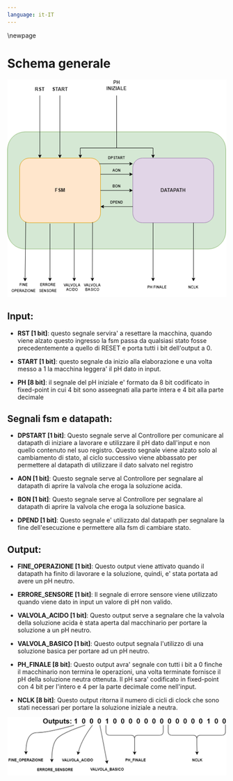 ```yaml
---
language: it-IT
---
```


\newpage

# Schema generale

!['Schema logico'](resources/img/schema_generale.png)

## Input:

- **RST [1 bit]**: questo segnale servira' a resettare la macchina, quando viene alzato questo ingresso la fsm passa da qualsiasi stato fosse precedentemente a quello di RESET e porta tutti i bit dell'output a 0.

- **START [1 bit]**: questo segnale da inizio alla elaborazione e una volta messo a 1 la macchina leggera' il pH dato in input.

- **PH [8 bit]**: il segnale del pH iniziale e' formato da 8 bit codificato in fixed-point in cui 4 bit sono asseegnati alla parte intera e 4 bit alla parte decimale

## Segnali fsm e datapath:

 - **DPSTART [1 bit]**: Questo segnale serve al Controllore per comunicare al datapath di iniziare a lavorare e utilizzare il pH dato dall'input e non quello contenuto nel suo registro. Questo segnale viene alzato solo al cambiamento di stato, al ciclo successivo viene abbassato per permettere al datapath di utilizzare il dato salvato nel registro
  
- **AON [1 bit]**: Questo segnale serve al Controllore per segnalare al datapath di aprire la valvola che eroga la soluzione acida.

- **BON [1 bit]**: Questo segnale serve al Controllore per segnalare al datapath di aprire la valvola che eroga la soluzione basica.

- **DPEND [1 bit]**: Questo segnale e' utilizzato dal datapath per segnalare la fine dell'esecuzione e permettere alla fsm di cambiare stato.

## Output:

- **FINE_OPERAZIONE [1 bit]**: Questo output viene attivato quando il datapath ha finito di lavorare e la soluzione, quindi, e' stata portata ad avere un pH neutro.

- **ERRORE_SENSORE [1 bit]**: Il segnale di errore sensore viene utilizzato quando viene dato in input un valore di  pH non valido.

- **VALVOLA_ACIDO [1 bit]**: Questo output serve a segnalare che la valvola della soluzione  acida è stata aperta dal macchinario per portare la soluzione a un pH neutro.

- **VALVOLA_BASICO [1 bit]**: Questo output  segnala l'utilizzo di una soluzione basica per portare ad un pH neutro.

- **PH_FINALE [8 bit]**: Questo output avra' segnale con tutti i bit a 0 finche il macchinario non termina le operazioni, una volta terminate fornisce il pH della soluzione neutra ottenuta. Il pH sara' codificato in fixed-point con 4 bit per l'intero e 4 per la parte decimale come nell'input.

- **NCLK [8 bit]**: Questo output ritorna il numero di cicli di clock che sono stati necessari per portare la soluzione iniziale a neutra.

!["Esempio di output"](resources/img/output.png)